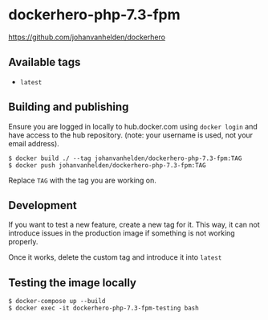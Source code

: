 # dockerhero-php-7.3-fpm

https://github.com/johanvanhelden/dockerhero

## Available tags
- `latest`

## Building and publishing

Ensure you are logged in locally to hub.docker.com using `docker login` and have access to the hub repository.
(note: your username is used, not your email address).

```
$ docker build ./ --tag johanvanhelden/dockerhero-php-7.3-fpm:TAG
$ docker push johanvanhelden/dockerhero-php-7.3-fpm:TAG
```

Replace `TAG` with the tag you are working on.

## Development

If you want to test a new feature, create a new tag for it. This way, it can not introduce issues in the production image if something is not working properly.

Once it works, delete the custom tag and introduce it into `latest`

## Testing the image locally

```
$ docker-compose up --build
$ docker exec -it dockerhero-php-7.3-fpm-testing bash
```
